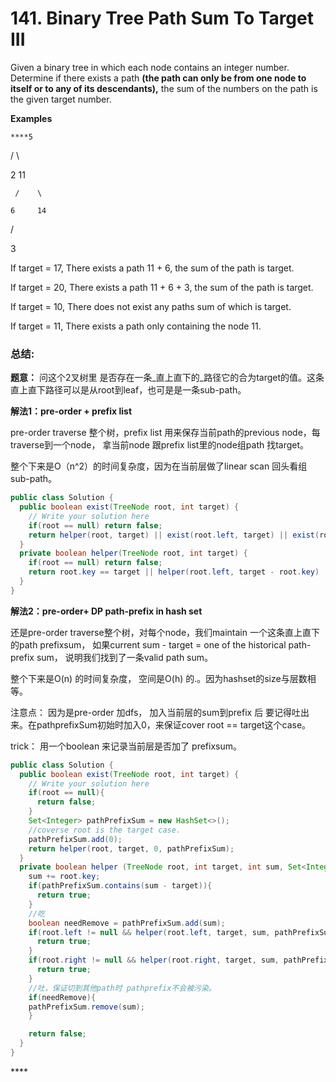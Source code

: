 # 141. Binary Tree Path Sum To Target III

Given a binary tree in which each node contains an integer number. Determine if there exists a path **\(the path can only be from one node to itself or to any of its descendants\),** the sum of the numbers on the path is the given target number.

**Examples**

    ****5

  /    \

2      11

     /    \

    6     14

  /

 3  


If target = 17, There exists a path 11 + 6, the sum of the path is target.

If target = 20, There exists a path 11 + 6 + 3, the sum of the path is target.

If target = 10, There does not exist any paths sum of which is target.

If target = 11, There exists a path only containing the node 11.

### 总结:

**题意：** 问这个2叉树里 是否存在一条_直上直下的_路径它的合为target的值。这条直上直下路径可以是从root到leaf，也可是是一条sub-path。

**解法1：pre-order + prefix list**

pre-order traverse 整个树，prefix list 用来保存当前path的previous node，每traverse到一个node， 拿当前node 跟prefix list里的node组path 找target。 

整个下来是O（n^2）的时间复杂度，因为在当前层做了linear scan 回头看组sub-path。

```java
public class Solution {
  public boolean exist(TreeNode root, int target) {
    // Write your solution here
    if(root == null) return false;
    return helper(root, target) || exist(root.left, target) || exist(root.right, target);
  }
  private boolean helper(TreeNode root, int target) {
    if(root == null) return false;
    return root.key == target || helper(root.left, target - root.key) || helper(root.right, target - root.key);
  }
}
```

**解法2：pre-order+ DP  path-prefix in hash set**

还是pre-order traverse整个树，对每个node，我们maintain 一个这条直上直下的path prefixsum， 如果current sum - target = one of the historical path-prefix sum， 说明我们找到了一条valid path sum。

整个下来是O\(n\) 的时间复杂度， 空间是O\(h\) 的.。因为hashset的size与层数相等。

注意点： 因为是pre-order 加dfs， 加入当前层的sum到prefix 后 要记得吐出来。在pathprefixSum初始时加入0，来保证cover root == target这个case。

trick： 用一个boolean 来记录当前层是否加了 prefixsum。

```java
public class Solution {
  public boolean exist(TreeNode root, int target) {
    // Write your solution here
    if(root == null){
      return false;
    }
    Set<Integer> pathPrefixSum = new HashSet<>();
    //coverse root is the target case.
    pathPrefixSum.add(0);
    return helper(root, target, 0, pathPrefixSum);
  }
  private boolean helper (TreeNode root, int target, int sum, Set<Integer> pathPrefixSum) {
    sum += root.key;
    if(pathPrefixSum.contains(sum - target)){
      return true;
    }
    //吃
    boolean needRemove = pathPrefixSum.add(sum);
    if(root.left != null && helper(root.left, target, sum, pathPrefixSum)){
      return true;
    }
    if(root.right != null && helper(root.right, target, sum, pathPrefixSum)){
      return true;
    }
    //吐，保证切到其他path时 pathprefix不会被污染。
    if(needRemove){
    pathPrefixSum.remove(sum); 
    }

    return false;
  }
}
```





\*\*\*\*

